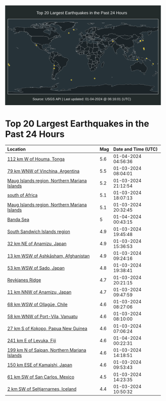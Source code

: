 ![Map](./map.png)

# Top 20 Largest Earthquakes in the Past 24 Hours

| Location | Mag | Date and Time (UTC) |
|:---|:---|:---|
| [112 km W of Houma, Tonga](https://earthquake.usgs.gov/earthquakes/eventpage/us6000m1ld) | 5.6 | 01-04-2024 04:56:36 |
| [79 km WNW of Vinchina, Argentina](https://earthquake.usgs.gov/earthquakes/eventpage/us6000m1cg) | 5.5 | 01-03-2024 08:04:01 |
| [Maug Islands region, Northern Mariana Islands](https://earthquake.usgs.gov/earthquakes/eventpage/us6000m1j9) | 5.2 | 01-03-2024 21:12:54 |
| [south of Africa](https://earthquake.usgs.gov/earthquakes/eventpage/us6000m1hf) | 5.1 | 01-03-2024 18:07:13 |
| [Maug Islands region, Northern Mariana Islands](https://earthquake.usgs.gov/earthquakes/eventpage/us6000m1j0) | 5.1 | 01-03-2024 20:32:45 |
| [Banda Sea](https://earthquake.usgs.gov/earthquakes/eventpage/us6000m1kk) | 5 | 01-04-2024 00:43:15 |
| [South Sandwich Islands region](https://earthquake.usgs.gov/earthquakes/eventpage/us6000m1if) | 4.9 | 01-03-2024 19:45:48 |
| [32 km NE of Anamizu, Japan](https://earthquake.usgs.gov/earthquakes/eventpage/us6000m1fl) | 4.9 | 01-03-2024 15:36:53 |
| [13 km WSW of Ashkāsham, Afghanistan](https://earthquake.usgs.gov/earthquakes/eventpage/us6000m1dx) | 4.9 | 01-03-2024 09:24:16 |
| [53 km WSW of Sado, Japan](https://earthquake.usgs.gov/earthquakes/eventpage/us6000m1i6) | 4.8 | 01-03-2024 19:38:41 |
| [Reykjanes Ridge](https://earthquake.usgs.gov/earthquakes/eventpage/us6000m1iz) | 4.7 | 01-03-2024 20:21:15 |
| [11 km NNW of Anamizu, Japan](https://earthquake.usgs.gov/earthquakes/eventpage/us6000m1dz) | 4.7 | 01-03-2024 09:47:59 |
| [68 km WSW of Ollagüe, Chile](https://earthquake.usgs.gov/earthquakes/eventpage/us6000m1cl) | 4.6 | 01-03-2024 08:27:06 |
| [58 km WNW of Port-Vila, Vanuatu](https://earthquake.usgs.gov/earthquakes/eventpage/us6000m1cj) | 4.6 | 01-03-2024 08:10:00 |
| [27 km S of Kokopo, Papua New Guinea](https://earthquake.usgs.gov/earthquakes/eventpage/us6000m1cc) | 4.6 | 01-03-2024 07:06:24 |
| [241 km E of Levuka, Fiji](https://earthquake.usgs.gov/earthquakes/eventpage/us6000m1kd) | 4.6 | 01-04-2024 00:22:31 |
| [199 km N of Saipan, Northern Mariana Islands](https://earthquake.usgs.gov/earthquakes/eventpage/us6000m1f9) | 4.6 | 01-03-2024 14:18:51 |
| [150 km ESE of Kamaishi, Japan](https://earthquake.usgs.gov/earthquakes/eventpage/us6000m1e1) | 4.6 | 01-03-2024 09:53:43 |
| [61 km SW of San Carlos, Mexico](https://earthquake.usgs.gov/earthquakes/eventpage/us6000m1f8) | 4.5 | 01-03-2024 14:23:35 |
| [2 km SW of Seltjarnarnes, Iceland](https://earthquake.usgs.gov/earthquakes/eventpage/us6000m1eg) | 4.4 | 01-03-2024 10:50:32 |
